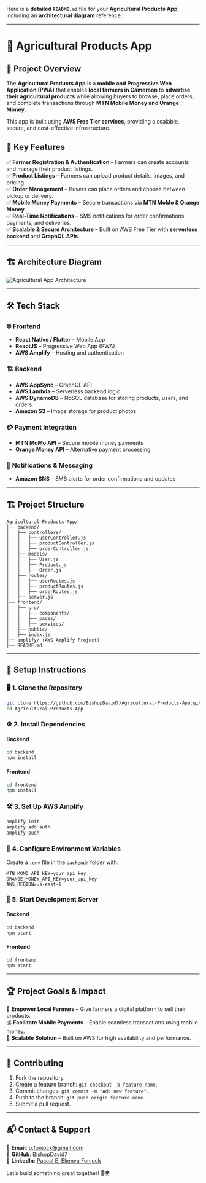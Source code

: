 Here is a **detailed `README.md`** file for your **Agricultural Products App**, including an **architectural diagram** reference.  

---

# 🌾 **Agricultural Products App**  

## 📌 **Project Overview**  
The **Agricultural Products App** is a **mobile and Progressive Web Application (PWA)** that enables **local farmers in Cameroon** to **advertise their agricultural products** while allowing buyers to browse, place orders, and complete transactions through **MTN Mobile Money and Orange Money**.  

This app is built using **AWS Free Tier services**, providing a scalable, secure, and cost-effective infrastructure.  

## 🎯 **Key Features**  
✅ **Farmer Registration & Authentication** – Farmers can create accounts and manage their product listings.  
✅ **Product Listings** – Farmers can upload product details, images, and pricing.  
✅ **Order Management** – Buyers can place orders and choose between pickup or delivery.  
✅ **Mobile Money Payments** – Secure transactions via **MTN MoMo & Orange Money**.  
✅ **Real-Time Notifications** – SMS notifications for order confirmations, payments, and deliveries.  
✅ **Scalable & Secure Architecture** – Built on AWS Free Tier with **serverless backend** and **GraphQL APIs**.  

---

## 🏗️ **Architecture Diagram**  

![Agricultural App Architecture](C:/Users/PRO%20ELECTRONIC/Pictures/aws.diagrams/AgriculturalAppProject2.png)  

---

## 🛠️ **Tech Stack**  

### 🌐 **Frontend**  
- **React Native / Flutter** – Mobile App  
- **ReactJS** – Progressive Web App (PWA)  
- **AWS Amplify** – Hosting and authentication  

### 🏗 **Backend**  
- **AWS AppSync** – GraphQL API  
- **AWS Lambda** – Serverless backend logic  
- **AWS DynamoDB** – NoSQL database for storing products, users, and orders  
- **Amazon S3** – Image storage for product photos  

### 💳 **Payment Integration**  
- **MTN MoMo API** – Secure mobile money payments  
- **Orange Money API** – Alternative payment processing  

### 📡 **Notifications & Messaging**  
- **Amazon SNS** – SMS alerts for order confirmations and updates  

---

## 🏗️ **Project Structure**  

```
Agricultural-Products-App/
│── backend/
│   ├── controllers/
│   │   ├── userController.js
│   │   ├── productController.js
│   │   ├── orderController.js
│   ├── models/
│   │   ├── User.js
│   │   ├── Product.js
│   │   ├── Order.js
│   ├── routes/
│   │   ├── userRoutes.js
│   │   ├── productRoutes.js
│   │   ├── orderRoutes.js
│   ├── server.js
│── frontend/
│   ├── src/
│   │   ├── components/
│   │   ├── pages/
│   │   ├── services/
│   ├── public/
│   ├── index.js
│── amplify/ (AWS Amplify Project)
│── README.md
```

---

## 🚀 **Setup Instructions**  

### 🖥 **1. Clone the Repository**  
```bash
git clone https://github.com/BishopDavid7/Agricultural-Products-App.git
cd Agricultural-Products-App
```

### ⚙️ **2. Install Dependencies**  
#### Backend  
```bash
cd backend
npm install
```
#### Frontend  
```bash
cd frontend
npm install
```

### 🛠 **3. Set Up AWS Amplify**  
```bash
amplify init
amplify add auth
amplify push
```

### 🔧 **4. Configure Environment Variables**  
Create a `.env` file in the `backend/` folder with:  
```
MTN_MOMO_API_KEY=your_api_key
ORANGE_MONEY_API_KEY=your_api_key
AWS_REGION=us-east-1
```

### 🏃 **5. Start Development Server**  
#### Backend  
```bash
cd backend
npm start
```
#### Frontend  
```bash
cd frontend
npm start
```

---

## 🏆 **Project Goals & Impact**  
📢 **Empower Local Farmers** – Give farmers a digital platform to sell their products.  
💰 **Facilitate Mobile Payments** – Enable seamless transactions using mobile money.  
🚀 **Scalable Solution** – Built on AWS for high availability and performance.  

---

## 🤝 **Contributing**  
1. Fork the repository.  
2. Create a feature branch: `git checkout -b feature-name`.  
3. Commit changes: `git commit -m "Add new feature"`.  
4. Push to the branch: `git push origin feature-name`.  
5. Submit a pull request.  

---

## 📬 **Contact & Support**  
📧 **Email**: p.fonjock@gmail.com  
🐙 **GitHub**: [BishopDavid7](https://github.com/BishopDavid7)  
🔗 **LinkedIn**: [Pascal E. Ekenya Fonjock](https://www.linkedin.com/in/pascal-e-ekenya-fonjock-32151045)  

Let’s build something great together! 🚀🌍